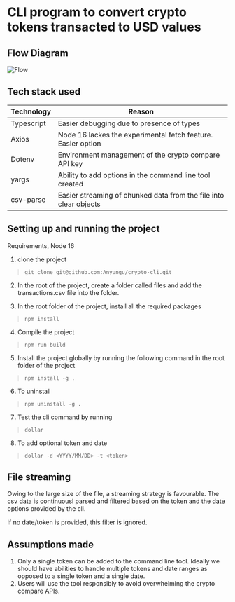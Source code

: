 # CLI program to convert crypto tokens transacted to USD values


## Flow Diagram

![Flow](docs/images/propine.drawio.png)

## Tech stack used
|Technology| Reason |
|---|---|
|Typescript| Easier debugging due to presence of types|
|Axios| Node 16 lackes the experimental fetch feature. Easier option |
|Dotenv| Environment management of the crypto compare API key|
|yargs| Ability to add options in the command line tool created|
|csv-parse| Easier streaming of chunked data from the file into clear objects|

## Setting up and running the project

Requirements, Node 16

1. clone the project
> `git clone git@github.com:Anyungu/crypto-cli.git`

2. In the root of the project, create a folder called files and add the transactions.csv file into the folder.

3. In the root folder of the project, install all the  required packages
> `npm install`

4. Compile the project
> `npm run build`

5. Install the project globally by running the following command in the root folder of the project
> `npm install -g .`

6. To uninstall
> `npm uninstall -g .`

7. Test the cli command by running
> `dollar`

8. To add optional token and date
> `dollar -d <YYYY/MM/DD> -t <token>`

## File streaming
Owing to the large size of the file, a streaming strategy is favourable.
The csv data is continuousl parsed and filtered based on the token and the date options provided by the cli.

If no date/token is provided, this filter is ignored.

## Assumptions made
1. Only a single token can be added to the command line tool. Ideally we should have abilities to handle multiple tokens and date ranges as opposed to a single token and a single date.
2. Users will use the tool responsibly to avoid overwhelming the crypto compare APIs.